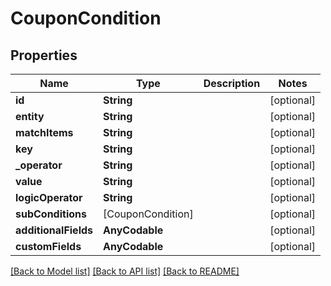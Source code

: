 # CouponCondition

## Properties
Name | Type | Description | Notes
------------ | ------------- | ------------- | -------------
**id** | **String** |  | [optional] 
**entity** | **String** |  | [optional] 
**matchItems** | **String** |  | [optional] 
**key** | **String** |  | [optional] 
**_operator** | **String** |  | [optional] 
**value** | **String** |  | [optional] 
**logicOperator** | **String** |  | [optional] 
**subConditions** | [CouponCondition] |  | [optional] 
**additionalFields** | **AnyCodable** |  | [optional] 
**customFields** | **AnyCodable** |  | [optional] 

[[Back to Model list]](../README.md#documentation-for-models) [[Back to API list]](../README.md#documentation-for-api-endpoints) [[Back to README]](../README.md)


